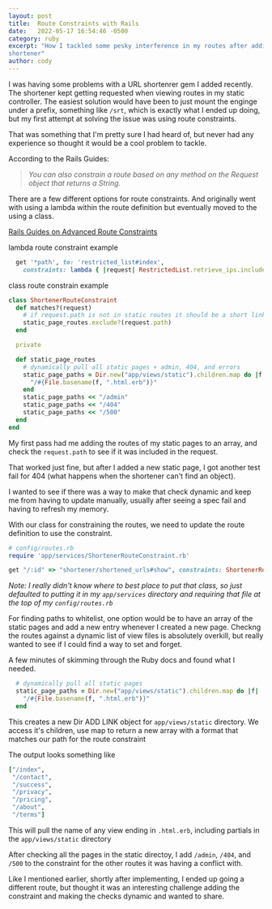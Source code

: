 ```yaml
---
layout: post
title:  Route Constraints with Rails
date:   2022-05-17 16:54:46 -0500
category: ruby
excerpt: "How I tackled some pesky interference in my routes after adding a url
shortener"
author: cody
---
```

I was having some problems with a URL shortenrer gem I added recently.  The
shortener kept getting requested when viewing routes in my static controller.
The easiest solution would have been to just mount the enginge under a prefix,
something like `/srt`, which is exactly what I ended up doing, but my first
attempt at solving the issue was using route constraints.

That was something that I'm pretty sure I had heard of, but never had any
experience so thought it would be a cool problem to tackle.

According to the Rails Guides:

> _You can also constrain a route based on any method on the Request object that returns a String._

There are a few different options for route constraints.  And originally went
with using a lambda within the route definition but eventually moved to the
using a class.

[Rails Guides on Advanced Route Constraints](https://guides.rubyonrails.org/routing.html#advanced-constraints)

lambda route constraint example

```ruby
  get '*path', to: 'restricted_list#index',
    constraints: lambda { |request| RestrictedList.retrieve_ips.include?(request.remote_ip) }
```

class route constrain example

```ruby
class ShortenerRouteConstraint
  def matches?(request)
    # if request.path is not in static routes it should be a short link
    static_page_routes.exclude?(request.path)
  end

  private

  def static_page_routes
    # dynamically pull all static pages + admin, 404, and errors
    static_page_paths = Dir.new("app/views/static").children.map do |f|
      "/#{File.basename(f, ".html.erb")}"
    end
    static_page_paths << "/admin"
    static_page_paths << "/404"
    static_page_paths << "/500"
  end
end
```

My first pass had me adding the routes of my static pages to an array, and check
the `request.path` to see if it was included in the request.

That worked just fine, but after I added a new static page, I got another test
fail for 404 (what happens when the shortener can't find an object).

I wanted to see if there was a way to make that check dynamic and keep me from
having to update manually, usually after seeing a spec fail and having to
refresh my memory.

With our class for constraining the routes, we need to update the route
definition to use the constraint.

```ruby
# config/routes.rb
require 'app/services/ShortenerRouteConstraint.rb'

get "/:id" => "shortener/shortened_urls#show", constraints: ShortenerRouteConstraint.new
```

_Note: I really didn't know where to best place to put that class, so just
defaulted to putting it in my `app/services` directory and requiring that file
at the top of my `config/routes.rb`_

For finding paths to whitelist, one option would be to have an array of the
static pages and add a new entry whenever I created a new page.  Checkng the
routes against a dynamic list of view files is absolutely overkill, but really
wanted to see if I could find a way to set and forget.

A few minutes of skimming through the Ruby docs and found what I needed.

```ruby
  # dynamically pull all static pages
  static_page_paths = Dir.new("app/views/static").children.map do |f|
    "/#{File.basename(f, ".html.erb")}"
  end
```

This creates a new Dir ADD LINK object for `app/views/static` directory.  We access it's
children, use map to return a new array with a format that matches our path for
the route constraint

The output looks something like

```ruby
["/index",
 "/contact",
 "/success",
 "/privacy",
 "/pricing",
 "/about",
 "/terms"]
```

This will pull the name of any view ending in `.html.erb`, including partials in the `app/views/static` directory

After checking all the pages in the static directoy, I add `/admin`, `/404`, and
`/500` to the constraint for the other routes it was having a conflict with.

Like I mentioned earlier, shortly after implementing, I ended up going a
different route, but thought it was an interesting challenge adding the
constraint and making the checks dynamic and wanted to share.
